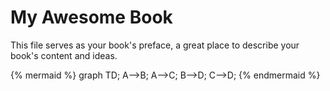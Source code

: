# My Awesome Book

This file serves as your book's preface, a great place to describe your book's content and ideas.


{% mermaid %}
graph TD;
  A-->B;
  A-->C;
  B-->D;
  C-->D;
{% endmermaid %}